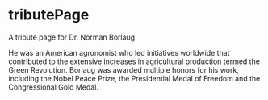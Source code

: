 # tributePage
A tribute page for Dr. Norman Borlaug

He was an American agronomist who led initiatives worldwide that contributed to the extensive increases in agricultural production termed the Green Revolution. Borlaug was awarded multiple honors for his work, including the Nobel Peace Prize, the Presidential Medal of Freedom and the Congressional Gold Medal.
